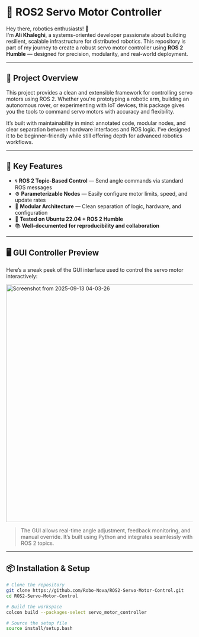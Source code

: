 # 🚀 ROS2 Servo Motor Controller

Hey there, robotics enthusiasts! 👋  
I'm **Ali Khaleghi**, a systems-oriented developer passionate about building resilient, scalable infrastructure for distributed robotics. This repository is part of my journey to create a robust servo motor controller using **ROS 2 Humble** — designed for precision, modularity, and real-world deployment.

---

## 🎯 Project Overview

This project provides a clean and extensible framework for controlling servo motors using ROS 2. Whether you're prototyping a robotic arm, building an autonomous rover, or experimenting with IoT devices, this package gives you the tools to command servo motors with accuracy and flexibility.

It’s built with maintainability in mind: annotated code, modular nodes, and clear separation between hardware interfaces and ROS logic. I’ve designed it to be beginner-friendly while still offering depth for advanced robotics workflows.

---

## 🧠 Key Features

- 🌀 **ROS 2 Topic-Based Control** — Send angle commands via standard ROS messages  
- ⚙️ **Parameterizable Nodes** — Easily configure motor limits, speed, and update rates  
- 🔁 **Modular Architecture** — Clean separation of logic, hardware, and configuration  
- 🧪 **Tested on Ubuntu 22.04 + ROS 2 Humble**  
- 📚 **Well-documented for reproducibility and collaboration**  

---

## 🖥️ GUI Controller Preview

Here’s a sneak peek of the GUI interface used to control the servo motor interactively:

<img width="602" height="639" alt="Screenshot from 2025-09-13 04-03-26" src="https://github.com/user-attachments/assets/2347629c-e499-4ba5-be47-fc248789955b" />

> The GUI allows real-time angle adjustment, feedback monitoring, and manual override. It’s built using Python and integrates seamlessly with ROS 2 topics.

---

## 📦 Installation & Setup

```bash
# Clone the repository
git clone https://github.com/Robo-Nova/ROS2-Servo-Motor-Control.git
cd ROS2-Servo-Motor-Control

# Build the workspace
colcon build --packages-select servo_motor_controller

# Source the setup file
source install/setup.bash
